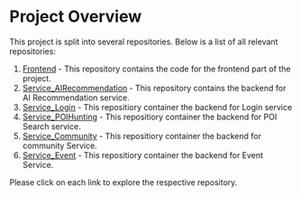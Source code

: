 # Project Overview

This project is split into several repositories. Below is a list of all relevant repositories:

1. [Frontend](https://github.com/yutongx2S2023/baylive_front) - This repository contains the code for the frontend part of the project.
2. [Service_AIRecommendation](https://github.com/jinming2/BayLive_AIRecommandation) - This repository contains the backend for AI Recommendation service.
3. [Service_Login](https://github.com/jinming2/BayLive_Login) - This repositiory container the backend for Login service
4. [Service_POIHunting](https://github.com/yutongx2S2023/Baylive_POIHunting) - This repositiory container the backend for POI Search service.
5. [Service_Community](https://github.com/yijingz2S2024/BayLive_Community) - This repositiory container the backend for community Service.
6. [Service_Event](https://github.com/yijingz2S2024/BayLive_Event) - This repositiory container the backend for Event Service.

Please click on each link to explore the respective repository.
